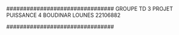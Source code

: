 ################################
GROUPE TD 3 
PROJET PUISSANCE 4
BOUDINAR LOUNES 22106882


################################